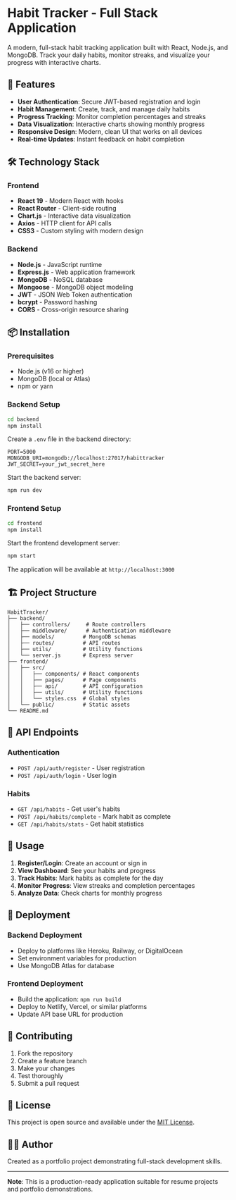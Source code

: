 # Habit Tracker - Full Stack Application

A modern, full-stack habit tracking application built with React, Node.js, and MongoDB. Track your daily habits, monitor streaks, and visualize your progress with interactive charts.

## 🚀 Features

- **User Authentication**: Secure JWT-based registration and login
- **Habit Management**: Create, track, and manage daily habits
- **Progress Tracking**: Monitor completion percentages and streaks
- **Data Visualization**: Interactive charts showing monthly progress
- **Responsive Design**: Modern, clean UI that works on all devices
- **Real-time Updates**: Instant feedback on habit completion

## 🛠️ Technology Stack

### Frontend
- **React 19** - Modern React with hooks
- **React Router** - Client-side routing
- **Chart.js** - Interactive data visualization
- **Axios** - HTTP client for API calls
- **CSS3** - Custom styling with modern design

### Backend
- **Node.js** - JavaScript runtime
- **Express.js** - Web application framework
- **MongoDB** - NoSQL database
- **Mongoose** - MongoDB object modeling
- **JWT** - JSON Web Token authentication
- **bcrypt** - Password hashing
- **CORS** - Cross-origin resource sharing

## 📦 Installation

### Prerequisites
- Node.js (v16 or higher)
- MongoDB (local or Atlas)
- npm or yarn

### Backend Setup
```bash
cd backend
npm install
```

Create a `.env` file in the backend directory:
```env
PORT=5000
MONGODB_URI=mongodb://localhost:27017/habittracker
JWT_SECRET=your_jwt_secret_here
```

Start the backend server:
```bash
npm run dev
```

### Frontend Setup
```bash
cd frontend
npm install
```

Start the frontend development server:
```bash
npm start
```

The application will be available at `http://localhost:3000`

## 🏗️ Project Structure

```
HabitTracker/
├── backend/
│   ├── controllers/     # Route controllers
│   ├── middleware/      # Authentication middleware
│   ├── models/         # MongoDB schemas
│   ├── routes/         # API routes
│   ├── utils/          # Utility functions
│   └── server.js       # Express server
├── frontend/
│   ├── src/
│   │   ├── components/ # React components
│   │   ├── pages/      # Page components
│   │   ├── api/        # API configuration
│   │   ├── utils/      # Utility functions
│   │   └── styles.css  # Global styles
│   └── public/         # Static assets
└── README.md
```

## 🔧 API Endpoints

### Authentication
- `POST /api/auth/register` - User registration
- `POST /api/auth/login` - User login

### Habits
- `GET /api/habits` - Get user's habits
- `POST /api/habits/complete` - Mark habit as complete
- `GET /api/habits/stats` - Get habit statistics

## 🎯 Usage

1. **Register/Login**: Create an account or sign in
2. **View Dashboard**: See your habits and progress
3. **Track Habits**: Mark habits as complete for the day
4. **Monitor Progress**: View streaks and completion percentages
5. **Analyze Data**: Check charts for monthly progress

## 🚀 Deployment

### Backend Deployment
- Deploy to platforms like Heroku, Railway, or DigitalOcean
- Set environment variables for production
- Use MongoDB Atlas for database

### Frontend Deployment
- Build the application: `npm run build`
- Deploy to Netlify, Vercel, or similar platforms
- Update API base URL for production

## 🤝 Contributing

1. Fork the repository
2. Create a feature branch
3. Make your changes
4. Test thoroughly
5. Submit a pull request

## 📄 License

This project is open source and available under the [MIT License](LICENSE).

## 👨‍💻 Author

Created as a portfolio project demonstrating full-stack development skills.

---

**Note**: This is a production-ready application suitable for resume projects and portfolio demonstrations. 